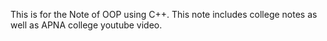 This is for the Note of OOP using C++. This note includes college notes as well as APNA college youtube video.
